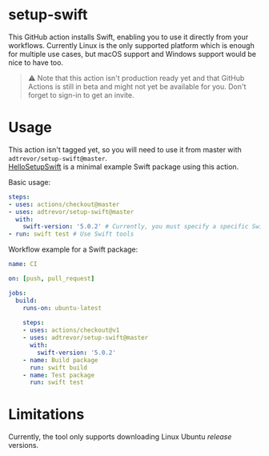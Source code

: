 # setup-swift
This GitHub action installs Swift, enabling you to use it directly from your workflows.
Currently Linux is the only supported platform which is enough for multiple use cases, but macOS support and Windows support would be nice to have too.

> ⚠️ Note that this action isn't production ready yet and that GitHub Actions is still in beta and might not yet be available for you. Don't forget to sign-in to get an invite.

# Usage
This action isn't tagged yet, so you will need to use it from master with `adtrevor/setup-swift@master`.  
[HelloSetupSwift](https://github.com/adtrevor/HelloSetupSwift) is a minimal example Swift package using this action.

Basic usage:
```yaml
steps:
- uses: actions/checkout@master
- uses: adtrevor/setup-swift@master
  with:
    swift-version: '5.0.2' # Currently, you must specify a specific Swift version (no version range)
- run: swift test # Use Swift tools
```

Workflow example for a Swift package:
```yaml
name: CI

on: [push, pull_request]

jobs:
  build:
    runs-on: ubuntu-latest
    
    steps:
    - uses: actions/checkout@v1
    - uses: adtrevor/setup-swift@master
      with:
        swift-version: '5.0.2'
    - name: Build package
      run: swift build
    - name: Test package
      run: swift test
```

# Limitations
Currently, the tool only supports downloading Linux Ubuntu *release* versions.
